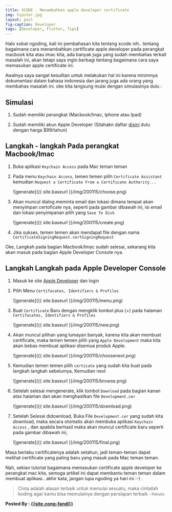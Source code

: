 ```yaml
---
title: XCODE - Menambahkan apple developer certificate
img: hipster.jpg
layout: post
fig-caption: Developer
tags: [Developer, Flutter, Tips]
---
```


Halo sobat ngoding, kali ini pembahasan kita tentang xcode nih.. tentang bagaimana cara menambahkan certificate apple developer pada perangkat macbook kita atau imac kita, ada banyak juga yang sudah membahas terkait masalah ini, akan tetapi saya ingin berbagi tentang bagaimana cara saya memasukan apple certificate ini. 
<!--more-->
Awalnya saya sangat kesulitan untuk melakukan hal ini karena minimnya dokumentasi dalam bahasa indonesia dan jarang juga ada orang yang membahas masalah ini. oke kita langsung mulai dengan simulasinya dulu : 


## Simulasi ##

1. Sudah memiliki perangkat (Macbook/Imac, Iphone atau Ipad)

2. Sudah memiliki akun Apple Developer (Silahakn daftar [disini](https://developer.apple.com/) dulu dengan harga $99/tahun)


## Langkah - langkah Pada perangkat Macbook/Imac ##

1. Buka aplikasi `Keychain Access` pada Mac teman teman
   
2. Pada menu `Keychain Access`, temen temen pilih `Certificate Assistant` kemudian `Request a Certificate From a Certificate Authority...`
   
   ![generate]({{ site.baseurl }}/img/200115/choose.png)

3. Akan muncul dialog meminta email dan lokasi dimana tempat akan menyimpan certoficate nya, seperti pada gambar dibawah ini, isi email dan lokasi penyimpanan pilih yang `Save To Disk`
   
    ![generate]({{ site.baseurl }}/img/200115/create.png)

4. Jika sukses, temen temen akan mendapat file dengan nama `CertificateSigningRequest.certSigningRequest`

Oke, Langkah pada bagian Macbook/Imac sudah selesai, sekarang kita akan masuk pada bagian Apple Developer Console nya.

## Langkah Langkah pada Apple Developer Console ##

1. Masuk ke site [Apple Developer](https://developer.apple.com/) dan login

2. Pilih Menu `Certifacates, Identifiers & Profiles` 
   
   ![generate]({{ site.baseurl }}/img/200115/menu.png)

3. Buat `Certificate` Baru dengan mengklik tombol plus (+) pada halaman `Certifacates, Identifiers & Profiles`  

    ![generate]({{ site.baseurl }}/img/200115/new.png)

4. Akan muncul pilihan yang lumayan banyak, karena kita akan membuat certificate, maka temen temen pilih yang `Apple Development` maka kita akan bebas membuat aplikasi disemua produk Apple.
   
   ![generate]({{ site.baseurl }}/img/200115/choosenext.png)

5. Kemudian temen temen pilih `certicate` yang sudah kita buat pada langkah langkah sebelumya, Kemudian next
   
   ![generate]({{ site.baseurl }}/img/200115/browse.png)

6. Setelah selesai mengenerate, klik tombol `Download` pada bagian kanan atas halaman dan akan menghasilkan file `Development.cer`

    ![generate]({{ site.baseurl }}/img/200115/download.png)

7. Setelah Selesai didownload, Buka File `Development.cer` yang sudah kita download, maka secara otomatis akan membuka aplikasi `Keychain Access` , dan apabila berhasil maka akan muncul certificate baru seperti pada gambar dibawah ini,

    ![generate]({{ site.baseurl }}/img/200115/final.png)

Masa berlaku certificatenya adalah setahun, jadi teman-teman dapat melihat certificate yang paling baru yang masuk pada Mac teman teman.

Nah, sekian tutorial bagaimana memasukan certificate apple developer ke perangkat mac kita, semoga artikel ini dapat membantu teman teman dalam membuat aplikasi.. akhir kata, jangan lupa ngoding ya hari ini :-) .


>Cinta adalah alasan terbaik untuk memulai sesuatu, maka cintailah koding agar kamu bisa memulainya dengan persiapan terbaik<small> - Penulis</small>


<b>Posted By : <a href="{{site.cong-url}}">{{site.cong-fandi}}</a></b>